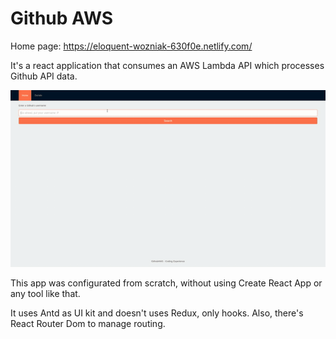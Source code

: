 # Github AWS

Home page: https://eloquent-wozniak-630f0e.netlify.com/

It's a react application that consumes an AWS Lambda API which processes Github API data.

![Site Demo](demo/demo.gif)

This app was configurated from scratch, without using Create React App or any tool like that.

It uses Antd as UI kit and doesn't uses Redux, only hooks. Also, there's React Router Dom to manage routing.